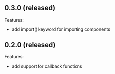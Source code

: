 ## 0.3.0 (released)

Features:

  - add import() keyword for importing components


## 0.2.0 (released)

Features:

  - add support for callback functions
